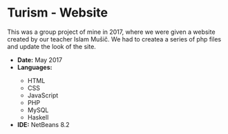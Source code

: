 # Turism - Website
This was a group project of mine in 2017, where we were given a website created by our teacher Islam Mušič. We had to createa a series of php files and update the look of the site.

<ul>
  <li><b>Date:</b> May 2017</li>
  <li><b>Languages:</b></li>
  <ul>
   <li>HTML</li>
   <li>CSS</li>
   <li>JavaScript</li>
   <li>PHP</li>
   <li>MySQL</li>
   <li>Haskell</li>
  </ul>
  <li><b>IDE:</b> NetBeans 8.2</li>
</ul>
